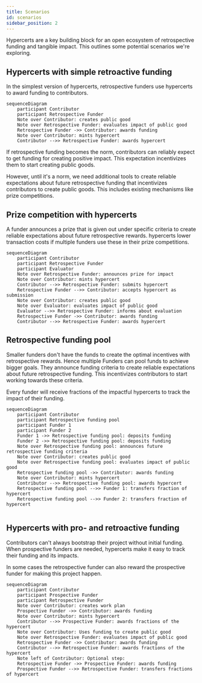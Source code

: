 ```yaml
---
title: Scenarios
id: scenarios
sidebar_position: 2
---
```


Hypercerts are a key building block for an open ecosystem of retrospective funding and tangible impact. This outlines some potential scenarios we're exploring.

## Hypercerts with simple retroactive funding
In the simplest version of hypercerts, retrospective funders use hypercerts to award funding to contributors. 

```mermaid
sequenceDiagram
    participant Contributor
    participant Retrospective Funder
    Note over Contributor: creates public good
    Note over Retrospective Funder: evaluates impact of public good
    Retrospective Funder ->> Contributor: awards funding
    Note over Contributor: mints hypercert
    Contributor -->> Retrospective Funder: awards hypercert
```
If retrospective funding becomes the norm, contributors can reliably expect to get funding for creating positive impact. This expectation incentivizes them to start creating public goods.

However, until it's a norm, we need additional tools to create reliable expectations about future retrospective funding that incentivizes contributors to create public goods. This includes existing mechanisms like prize competitions.

## Prize competition with hypercerts
A funder announces a prize that is given out under specific criteria to create reliable expectations about future retrospective rewards. hypercerts lower transaction costs if multiple funders use these in their prize competitions.

```mermaid
sequenceDiagram
    participant Contributor
    participant Retrospective Funder
    participant Evaluator
    Note over Retrospective Funder: announces prize for impact
    Note over Contributor: mints hypercert
    Contributor -->> Retrospective Funder: submits hypercert
    Retrospective Funder -->> Contributor: accepts hypercert as submission
    Note over Contributor: creates public good
    Note over Evaluator: evaluates impact of public good
    Evaluator -->> Retrospective Funder: informs about evaluation
    Retrospective Funder ->> Contributor: awards funding
    Contributor -->> Retrospective Funder: awards hypercert
```

## Retrospective funding pool
Smaller funders don't have the funds to create the optimal incentives with retrospective rewards. Hence multiple Funders can pool funds to achieve bigger goals. They announce funding criteria to create reliable expectations about future retrospective funding. This incentivizes contributors to start working towards these criteria.

Every funder will receive fractions of the impactful hypercerts to track the impact of their funding.

```mermaid
sequenceDiagram
    participant Contributor
    participant Retrospective funding pool
    participant Funder 1
    participant Funder 2
    Funder 1 ->> Retrospective funding pool: deposits funding
    Funder 2 ->> Retrospective funding pool: deposits funding
    Note over Retrospective funding pool: announces future retrospective funding criteria
    Note over Contributor: creates public good
    Note over Retrospective funding pool: evaluates impact of public good
    Retrospective funding pool ->> Contributor: awards funding
    Note over Contributor: mints hypercert
    Contributor -->> Retrospective funding pool: awards hypercert
    Retrospective funding pool -->> Funder 1: transfers fraction of hypercert
    Retrospective funding pool -->> Funder 2: transfers fraction of hypercert
    
```
## Hypercerts with pro- and retroactive funding
Contributors can't always bootstrap their project without initial funding. When prospective funders are needed, hypercerts make it easy to track their funding and its impacts. 

In some cases the retrospective funder can also reward the prospective funder for making this project happen.

```mermaid
sequenceDiagram
    participant Contributor
    participant Prospective Funder
    participant Retrospective Funder
    Note over Contributor: creates work plan
    Prospective Funder ->> Contributor: awards funding
    Note over Contributor: mints hypercert
    Contributor -->> Prospective Funder: awards fractions of the hypercert
    Note over Contributor: Uses funding to create public good
    Note over Retrospective Funder: evaluates impact of public good
    Retrospective Funder ->> Contributor: awards funding
    Contributor -->> Retrospective Funder: awards fractions of the hypercert
    Note left of Contributor: Optional step:
    Retrospective Funder ->> Prospective Funder: awards funding
    Prospective Funder -->> Retrospective Funder: transfers fractions of hypercert
```
